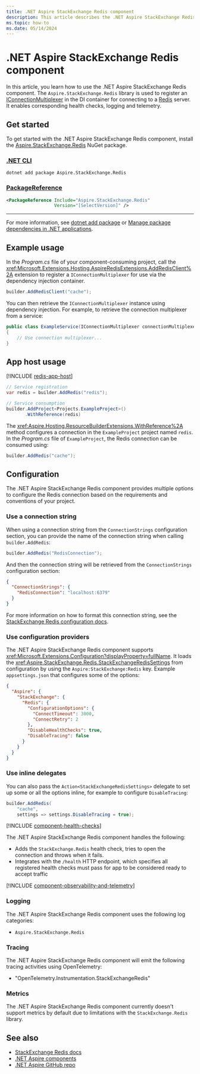 ```yaml
---
title: .NET Aspire StackExchange Redis component
description: This article describes the .NET Aspire StackExchange Redis component features and capabilities
ms.topic: how-to
ms.date: 05/14/2024
---
```


# .NET Aspire StackExchange Redis component

In this article, you learn how to use the .NET Aspire StackExchange Redis component. The `Aspire.StackExchange.Redis` library is used to register an [IConnectionMultiplexer](https://stackexchange.github.io/StackExchange.Redis/Basics) in the DI container for connecting to a [Redis](https://redis.io/) server. It enables corresponding health checks, logging and telemetry.

## Get started

To get started with the .NET Aspire StackExchange Redis component, install the [Aspire.StackExchange.Redis](https://www.nuget.org/packages/Aspire.StackExchange.Redis) NuGet package.

### [.NET CLI](#tab/dotnet-cli)

```dotnetcli
dotnet add package Aspire.StackExchange.Redis
```

### [PackageReference](#tab/package-reference)

```xml
<PackageReference Include="Aspire.StackExchange.Redis"
                  Version="[SelectVersion]" />
```

---

For more information, see [dotnet add package](/dotnet/core/tools/dotnet-add-package) or [Manage package dependencies in .NET applications](/dotnet/core/tools/dependencies).

## Example usage

In the _Program.cs_ file of your component-consuming project, call the <xref:Microsoft.Extensions.Hosting.AspireRedisExtensions.AddRedisClient%2A> extension to register a `IConnectionMultiplexer` for use via the dependency injection container.

```csharp
builder.AddRedisClient("cache");
```

You can then retrieve the `IConnectionMultiplexer` instance using dependency injection. For example, to retrieve the connection multiplexer from a service:

```csharp
public class ExampleService(IConnectionMultiplexer connectionMultiplexer)
{
    // Use connection multiplexer...
}
```

## App host usage

[!INCLUDE [redis-app-host](includes/redis-app-host.md)]

```csharp
// Service registration
var redis = builder.AddRedis("redis");

// Service consumption
builder.AddProject<Projects.ExampleProject>()
       .WithReference(redis)
```

The <xref:Aspire.Hosting.ResourceBuilderExtensions.WithReference%2A> method configures a connection in the `ExampleProject` project named `redis`. In the _Program.cs_ file of `ExampleProject`, the Redis connection can be consumed using:

```csharp
builder.AddRedis("cache");
```

## Configuration

The .NET Aspire StackExchange Redis component provides multiple options to configure the Redis connection based on the requirements and conventions of your project.

### Use a connection string

When using a connection string from the `ConnectionStrings` configuration section, you can provide the name of the connection string when calling `builder.AddRedis`:

```csharp
builder.AddRedis("RedisConnection");
```

And then the connection string will be retrieved from the `ConnectionStrings` configuration section:

```json
{
  "ConnectionStrings": {
    "RedisConnection": "localhost:6379"
  }
}
```

For more information on how to format this connection string, see the [StackExchange Redis configuration docs](https://stackexchange.github.io/StackExchange.Redis/Configuration.html#basic-configuration-strings).

### Use configuration providers

The .NET Aspire StackExchange Redis component supports <xref:Microsoft.Extensions.Configuration?displayProperty=fullName>. It loads the <xref:Aspire.StackExchange.Redis.StackExchangeRedisSettings> from configuration by using the `Aspire:StackExchange:Redis` key. Example `appsettings.json` that configures some of the options:

```json
{
  "Aspire": {
    "StackExchange": {
      "Redis": {
        "ConfigurationOptions": {
          "ConnectTimeout": 3000,
          "ConnectRetry": 2
        },
        "DisableHealthChecks": true,
        "DisableTracing": false
      }
    }
  }
}
```

### Use inline delegates

You can also pass the `Action<StackExchangeRedisSettings>` delegate to set up some or all the options inline, for example to configure `DisableTracing`:

```csharp
builder.AddRedis(
    "cache",
    settings => settings.DisableTracing = true);
```

[!INCLUDE [component-health-checks](../includes/component-health-checks.md)]

The .NET Aspire StackExchange Redis component handles the following:

- Adds the `StackExchange.Redis` health check, tries to open the connection and throws when it fails.
- Integrates with the `/health` HTTP endpoint, which specifies all registered health checks must pass for app to be considered ready to accept traffic

[!INCLUDE [component-observability-and-telemetry](../includes/component-observability-and-telemetry.md)]

### Logging

The .NET Aspire StackExchange Redis component uses the following log categories:

- `Aspire.StackExchange.Redis`

### Tracing

The .NET Aspire StackExchange Redis component will emit the following tracing activities using OpenTelemetry:

- "OpenTelemetry.Instrumentation.StackExchangeRedis"

### Metrics

The .NET Aspire StackExchange Redis component currently doesn't support metrics by default due to limitations with the `StackExchange.Redis` library.

## See also

- [StackExchange Redis docs](https://stackexchange.github.io/StackExchange.Redis/)
- [.NET Aspire components](../fundamentals/components-overview.md)
- [.NET Aspire GitHub repo](https://github.com/dotnet/aspire)
